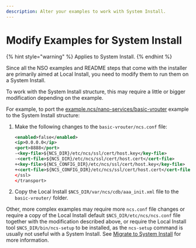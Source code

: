 ```yaml
---
description: Alter your examples to work with System Install.
---
```


# Modify Examples for System Install

{% hint style="warning" %}
Applies to System Install.
{% endhint %}

Since all the NSO examples and README steps that come with the installer are primarily aimed at Local Install, you need to modify them to run them on a System Install.

To work with the System Install structure, this may require a little or bigger modification depending on the example.

For example, to port the [example.ncs/nano-services/basic-vrouter](https://github.com/NSO-developer/nso-examples/tree/6.6/nano-services/basic-vrouter) example to the System Install structure:

1.  Make the following changes to the `basic-vrouter/ncs.conf` file:

    ```xml
    <enabled>false</enabled>
    <ip>0.0.0.0</ip>
    <port>8888</port>
    -<key-file>${NCS_DIR}/etc/ncs/ssl/cert/host.key</key-file>
    -<cert-file>${NCS_DIR}/etc/ncs/ssl/cert/host.cert</cert-file>
    +<key-file>${NCS_CONFIG_DIR}/etc/ncs/ssl/cert/host.key</key-file>
    +<cert-file>${NCS_CONFIG_DIR}/etc/ncs/ssl/cert/host.cert</cert-file>
    </ssl>
    </transport>
    ```
2. Copy the Local Install `$NCS_DIR/var/ncs/cdb/aaa_init.xml` file to the `basic-vrouter/` folder.

Other, more complex examples may require more `ncs.conf` file changes or require a copy of the Local Install default `$NCS_DIR/etc/ncs/ncs.conf` file together with the modification described above, or require the Local Install tool `$NCS_DIR/bin/ncs-setup` to be installed, as the `ncs-setup` command is usually not useful with a System Install. See [Migrate to System Install](migrate-to-system-install.md) for more information.
